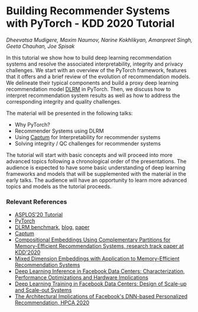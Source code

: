 Building Recommender Systems with PyTorch - KDD 2020 Tutorial
========================================================================
*Dheevatsa Mudigere, Maxim Naumov, Narine Kokhlikyan, Amanpreet Singh, Geeta Chauhan, Joe Spisak*

In this tutorial we show how to build deep learning recommendation systems and resolve the associated interpretability, integrity and privacy challenges. We start with an overview of the PyTorch framework, features that it offers and a brief review of the evolution of recommendation models. We delineate their typical components and build a proxy deep learning recommendation model [DLRM](https://github.com/facebookresearch/dlrm) in PyTorch. Then, we discuss how to interpret recommendation system results as well as how to address the corresponding integrity and quality challenges.

The material will be presented in the following talks:
  - Why PyTorch?
  - Recommender Systems using DLRM
  - Using [Captum](https://captum.ai/) for Interpretability for recommender systems
  - Solving integrity / QC challenges for recommender systems

The tutorial will start with basic concepts and will proceed into more advanced topics following a chronological order of the presentations. The audience is expected to have some basic understanding of deep learning frameworks and models that will be supplemented with the material in the early talks. The audience will have an opportunity to learn more advanced topics and models as the tutorial proceeds.


### Relevant References

- [ASPLOS’20 Tutorial](https://personal-tutorial.com/personal-at-asplos-2020/)
- [PyTorch](https://pytorch.org/)
- [DLRM benchmark](https://github.com/facebookresearch/dlrm), [blog](https://ai.facebook.com/blog/dlrm-an-advanced-open-source-deep-learning-recommendation-model/), [paper](https://arxiv.org/abs/1906.00091)
- [Captum](https://captum.ai/)
- [Compositional Embeddings Using Complementary Partitions for Memory-Efficient Recommendation Systems, research track paper at KDD'2020](https://arxiv.org/abs/1909.02107)
- [Mixed Dimension Embeddings with Application to Memory-Efficient Recommendation Systems](https://arxiv.org/abs/1909.11810)
- [Deep Learning Inference in Facebook Data Centers: Characterization, Performance Optimizations and Hardware Implications](https://arxiv.org/abs/1811.09886)
- [Deep Learning Training in Facebook Data Centers: Design of Scale-up and Scale-out Systems](https://arxiv.org/abs/2003.09518)
- [The Architectural Implications of Facebook's DNN-based Personalized Recommendation, HPCA 2020](https://paperswithcode.com/paper/the-architectural-implications-of-facebooks)

